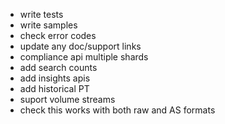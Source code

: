 - write tests
- write samples
- check error codes
- update any doc/support links
- compliance api multiple shards
- add search counts
- add insights apis
- add historical PT
- suport volume streams
- check this works with both raw and AS formats
